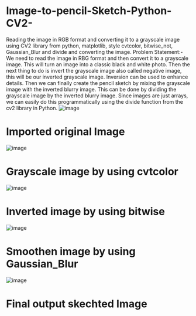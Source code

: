 # Image-to-pencil-Sketch-Python-CV2-
Reading the image in RGB format and converting it to a grayscale image using CV2 library from python, matplotlib, style cvtcolor, bitwise_not, Gaussian_Blur and divide and converting the image.
Problem Statement:-
We need to read the image in RBG format and then convert it to a grayscale image. This will turn an image into a classic black and white photo.
Then the next thing to do is invert the grayscale image also called negative image, this will be our inverted grayscale image. Inversion can be used to enhance details. Then we can finally create the pencil sketch by mixing the grayscale image with the inverted blurry image.
This can be done by dividing the grayscale image by the inverted blurry image. Since images are just arrays, we can easily do this programmatically using the divide function from the cv2 library in Python.
![image](https://user-images.githubusercontent.com/112110549/192283663-6051f8d8-c5c7-463f-94e7-2f3dd224deb8.png)
# Imported original Image
![image](https://user-images.githubusercontent.com/112110549/192283851-35b3c883-2261-4ed7-a1dd-f6d677a617a9.png)
# Grayscale image by using cvtcolor
![image](https://user-images.githubusercontent.com/112110549/192284042-373a9c7d-a552-4aab-83e8-5fb9e325d563.png)
# Inverted image by using bitwise
![image](https://user-images.githubusercontent.com/112110549/192284183-a511b5e5-aabb-47bd-b809-2581bbbc681b.png)
# Smoothen image by using Gaussian_Blur 
![image](https://user-images.githubusercontent.com/112110549/192284338-943e90cf-3043-4115-95ea-0c82f392d45e.png)
# Final output skechted Image
